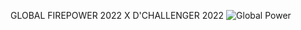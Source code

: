 
GLOBAL FIREPOWER 2022 X D'CHALLENGER 2022
![Global Power](https://user-images.githubusercontent.com/106047080/171806632-6714686e-b929-43ca-bd27-3fc4d912cffc.PNG)
